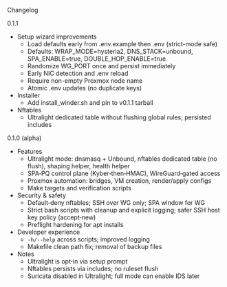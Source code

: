 Changelog

0.1.1

- Setup wizard improvements
  - Load defaults early from .env.example then .env (strict-mode safe)
  - Defaults: WRAP_MODE=hysteria2, DNS_STACK=unbound, SPA_ENABLE=true, DOUBLE_HOP_ENABLE=true
  - Randomize WG_PORT once and persist immediately
  - Early NIC detection and .env reload
  - Require non-empty Proxmox node name
  - Atomic .env updates (no duplicate keys)
- Installer
  - Add install_winder.sh and pin to v0.1.1 tarball
- Nftables
  - Ultralight dedicated table without flushing global rules; persisted includes

0.1.0 (alpha)

- Features
  - Ultralight mode: dnsmasq + Unbound, nftables dedicated table (no flush), shaping helper, health helper
  - SPA‑PQ control plane (Kyber‑then‑HMAC), WireGuard‑gated access
  - Proxmox automation: bridges, VM creation, render/apply configs
  - Make targets and verification scripts
- Security & safety
  - Default‑deny nftables; SSH over WG only; SPA window for WG
  - Strict bash scripts with cleanup and explicit logging; safer SSH host key policy (accept‑new)
  - Preflight hardening for apt installs
- Developer experience
  - `-h/--help` across scripts; improved logging
  - Makefile clean path fix; removal of backup files
- Notes
  - Ultralight is opt‑in via setup prompt
  - Nftables persists via includes; no ruleset flush
  - Suricata disabled in Ultralight; full mode can enable IDS later
